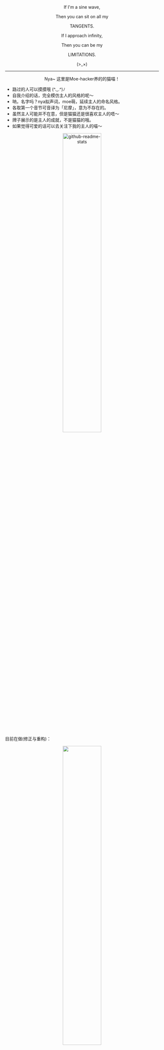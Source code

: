 <p align="center">If I'm a sine wave,</p>
<p align="center">Then you can sit on all my</p>
<p align="center">TANGENTS.</p>
<p align="center">If I approach infinity,</p>
<p align="center">Then you can be my</p>
<p align="center">LIMITATIONS.</p>
<p align="center">(>_×)</p>

-------

<p align="center">Nya~ 这里是Moe-hacker养的的猫喵！ </p>

- 路过的人可以摸摸哦 (⁠^⁠.⁠_⁠.⁠^⁠)⁠ﾉ        
- 自我介绍的话，完全模仿主人的风格的呢～       
- 呐，名字吗？nya拟声词，moe萌，延续主人的命名风格。  
- 各取第一个音节可音译为「尼摩」，意为不存在的。        
- 虽然主人可能并不在意，但是猫猫还是很喜欢主人的唔～         
- 牌子展示的是主人的成就，不是猫猫的哦。         
- 如果觉得可爱的话可以去关注下我的主人的喵～         

<p align="center">
    <img src="https://github-readme-stats.vercel.app/api?username=Moe-hacker&count_private=true&include_all_commits=true&show_icons=true", width="50%" title="github-readme-stats"/>
</p>   
目前在做(修正与重构)：
<p align="center">
<a href="https://github.com/anuraghazra/github-readme-stats">
  <img align="center" src="https://github-readme-stats.vercel.app/api/pin/?username=Moe-hacker&repo=termux-container" width="50%"/>
</a>
</p>
<p align="center"> 君がくれた勇気だから、</p>
<p align="center"> 君のために使いたいんだ、</p>
<p align="center"> 君と分け合った愛だから、</p>
<p align="center"> 君とじゃなきゃ意味がないんだ。</p>

-----
<p align="center">✿我萌故我在!✿</p>    
